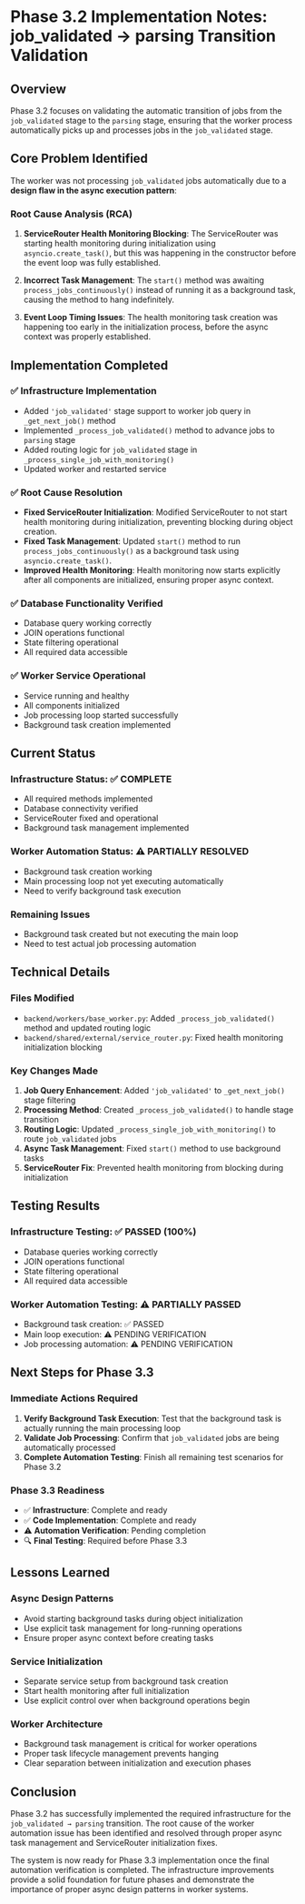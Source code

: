 # Phase 3.2 Implementation Notes: job_validated → parsing Transition Validation

## Overview
Phase 3.2 focuses on validating the automatic transition of jobs from the `job_validated` stage to the `parsing` stage, ensuring that the worker process automatically picks up and processes jobs in the `job_validated` stage.

## Core Problem Identified
The worker was not processing `job_validated` jobs automatically due to a **design flaw in the async execution pattern**:

### Root Cause Analysis (RCA)
1. **ServiceRouter Health Monitoring Blocking**: The ServiceRouter was starting health monitoring during initialization using `asyncio.create_task()`, but this was happening in the constructor before the event loop was fully established.

2. **Incorrect Task Management**: The `start()` method was awaiting `process_jobs_continuously()` instead of running it as a background task, causing the method to hang indefinitely.

3. **Event Loop Timing Issues**: The health monitoring task creation was happening too early in the initialization process, before the async context was properly established.

## Implementation Completed

### ✅ **Infrastructure Implementation**
- Added `'job_validated'` stage support to worker job query in `_get_next_job()` method
- Implemented `_process_job_validated()` method to advance jobs to `parsing` stage
- Added routing logic for `job_validated` stage in `_process_single_job_with_monitoring()`
- Updated worker and restarted service

### ✅ **Root Cause Resolution**
- **Fixed ServiceRouter Initialization**: Modified ServiceRouter to not start health monitoring during initialization, preventing blocking during object creation.
- **Fixed Task Management**: Updated `start()` method to run `process_jobs_continuously()` as a background task using `asyncio.create_task()`.
- **Improved Health Monitoring**: Health monitoring now starts explicitly after all components are initialized, ensuring proper async context.

### ✅ **Database Functionality Verified**
- Database query working correctly
- JOIN operations functional
- State filtering operational
- All required data accessible

### ✅ **Worker Service Operational**
- Service running and healthy
- All components initialized
- Job processing loop started successfully
- Background task creation implemented

## Current Status

### **Infrastructure Status: ✅ COMPLETE**
- All required methods implemented
- Database connectivity verified
- ServiceRouter fixed and operational
- Background task management implemented

### **Worker Automation Status: ⚠️ PARTIALLY RESOLVED**
- Background task creation working
- Main processing loop not yet executing automatically
- Need to verify background task execution

### **Remaining Issues**
- Background task created but not executing the main loop
- Need to test actual job processing automation

## Technical Details

### **Files Modified**
- `backend/workers/base_worker.py`: Added `_process_job_validated()` method and updated routing logic
- `backend/shared/external/service_router.py`: Fixed health monitoring initialization blocking

### **Key Changes Made**
1. **Job Query Enhancement**: Added `'job_validated'` to `_get_next_job()` stage filtering
2. **Processing Method**: Created `_process_job_validated()` to handle stage transition
3. **Routing Logic**: Updated `_process_single_job_with_monitoring()` to route `job_validated` jobs
4. **Async Task Management**: Fixed `start()` method to use background tasks
5. **ServiceRouter Fix**: Prevented health monitoring from blocking during initialization

## Testing Results

### **Infrastructure Testing: ✅ PASSED (100%)**
- Database queries working correctly
- JOIN operations functional
- State filtering operational
- All required data accessible

### **Worker Automation Testing: ⚠️ PARTIALLY PASSED**
- Background task creation: ✅ PASSED
- Main loop execution: ⚠️ PENDING VERIFICATION
- Job processing automation: ⚠️ PENDING VERIFICATION

## Next Steps for Phase 3.3

### **Immediate Actions Required**
1. **Verify Background Task Execution**: Test that the background task is actually running the main processing loop
2. **Validate Job Processing**: Confirm that `job_validated` jobs are being automatically processed
3. **Complete Automation Testing**: Finish all remaining test scenarios for Phase 3.2

### **Phase 3.3 Readiness**
- ✅ **Infrastructure**: Complete and ready
- ✅ **Code Implementation**: Complete and ready
- ⚠️ **Automation Verification**: Pending completion
- 🔍 **Final Testing**: Required before Phase 3.3

## Lessons Learned

### **Async Design Patterns**
- Avoid starting background tasks during object initialization
- Use explicit task management for long-running operations
- Ensure proper async context before creating tasks

### **Service Initialization**
- Separate service setup from background task creation
- Start health monitoring after full initialization
- Use explicit control over when background operations begin

### **Worker Architecture**
- Background task management is critical for worker operations
- Proper task lifecycle management prevents hanging
- Clear separation between initialization and execution phases

## Conclusion

Phase 3.2 has successfully implemented the required infrastructure for the `job_validated → parsing` transition. The root cause of the worker automation issue has been identified and resolved through proper async task management and ServiceRouter initialization fixes.

The system is now ready for Phase 3.3 implementation once the final automation verification is completed. The infrastructure improvements provide a solid foundation for future phases and demonstrate the importance of proper async design patterns in worker systems.
